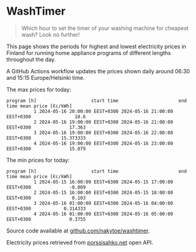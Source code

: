 
# WashTimer

> Which hour to set the timer of your washing machine for cheapest wash? Look no further!

This page shows the periods for highest and lowest electricity prices in Finland 
for running home appliance programs of different lengths throughout the day. 

A GitHub Actions workflow updates the prices shown daily around 06:30 and 15:15 Europe/Helsinki time.

The max prices for today:

	program [h]                    start time                      end time mean price [€c/kWh]
	          1 2024-05-16 20:00:00 EEST+0300 2024-05-16 21:00:00 EEST+0300                18.6
	          2 2024-05-16 19:00:00 EEST+0300 2024-05-16 21:00:00 EEST+0300              17.363
	          3 2024-05-16 19:00:00 EEST+0300 2024-05-16 22:00:00 EEST+0300           15.373333
	          4 2024-05-16 19:00:00 EEST+0300 2024-05-16 23:00:00 EEST+0300              15.079

The min prices for today:

	program [h]                    start time                      end time mean price [€c/kWh]
	          1 2024-05-15 16:00:00 EEST+0300 2024-05-15 17:00:00 EEST+0300              -0.009
	          2 2024-05-15 16:00:00 EEST+0300 2024-05-15 18:00:00 EEST+0300               0.103
	          3 2024-05-16 01:00:00 EEST+0300 2024-05-16 04:00:00 EEST+0300            0.314333
	          4 2024-05-16 01:00:00 EEST+0300 2024-05-16 05:00:00 EEST+0300              0.3755


Source code available at [github.com/nakytoe/washtimer](https://github.com/nakytoe/washtimer).

Electricity prices retrieved from [porssisahko.net](https://porssisahko.net/api) open API.
